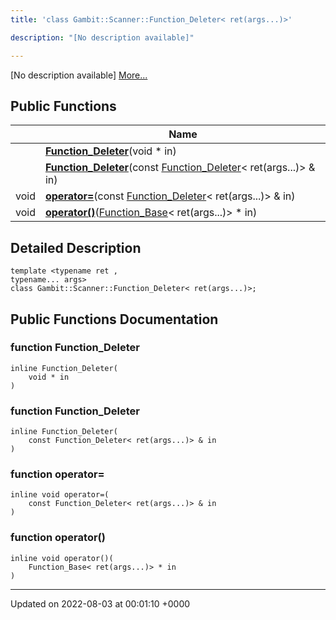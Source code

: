 ```yaml
---
title: 'class Gambit::Scanner::Function_Deleter< ret(args...)>'

description: "[No description available]"

---
```









[No description available] [More...](#detailed-description)

## Public Functions

|                | Name           |
| -------------- | -------------- |
| | **[Function_Deleter](/documentation/code/colliderbit_development/classes/classgambit_1_1scanner_1_1function__deleter_3_01ret_07args_8_8_8_08_4/#function-function-deleter)**(void * in) |
| | **[Function_Deleter](/documentation/code/colliderbit_development/classes/classgambit_1_1scanner_1_1function__deleter_3_01ret_07args_8_8_8_08_4/#function-function-deleter)**(const [Function_Deleter](/documentation/code/colliderbit_development/classes/classgambit_1_1scanner_1_1function__deleter/)< ret(args...)> & in) |
| void | **[operator=](/documentation/code/colliderbit_development/classes/classgambit_1_1scanner_1_1function__deleter_3_01ret_07args_8_8_8_08_4/#function-operator=)**(const [Function_Deleter](/documentation/code/colliderbit_development/classes/classgambit_1_1scanner_1_1function__deleter/)< ret(args...)> & in) |
| void | **[operator()](/documentation/code/colliderbit_development/classes/classgambit_1_1scanner_1_1function__deleter_3_01ret_07args_8_8_8_08_4/#function-operator())**([Function_Base](/documentation/code/colliderbit_development/classes/classgambit_1_1scanner_1_1function__base/)< ret(args...)> * in) |

## Detailed Description

```
template <typename ret ,
typename... args>
class Gambit::Scanner::Function_Deleter< ret(args...)>;
```

## Public Functions Documentation

### function Function_Deleter

```
inline Function_Deleter(
    void * in
)
```


### function Function_Deleter

```
inline Function_Deleter(
    const Function_Deleter< ret(args...)> & in
)
```


### function operator=

```
inline void operator=(
    const Function_Deleter< ret(args...)> & in
)
```


### function operator()

```
inline void operator()(
    Function_Base< ret(args...)> * in
)
```


-------------------------------

Updated on 2022-08-03 at 00:01:10 +0000